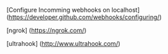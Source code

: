[Configure Incomming webhooks on localhost] (https://developer.github.com/webhooks/configuring/)

[ngrok] (https://ngrok.com/)

[ultrahook] (http://www.ultrahook.com/)
